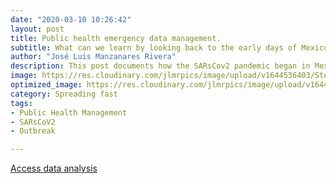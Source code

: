 ```yaml
---
date: "2020-03-10 10:26:42"
layout: post
title: Public health emergency data management.
subtitle: What can we learn by looking back to the early days of Mexico´s data collected about the COVID 19 outbreak? How federal and state authorities managed information dissemination to the public?  This and other issues can be uncoverd by looking at the early days ot this outbreak data at a local scale. 
author: "José Luis Manzanares Rivera"
description: This post documents how the SARsCov2 pandemic began in Mexico. The early stages of this International public health crisis with a particular focus on Sonora, a nortern Mexican state bordering with Arizona.  
image: https://res.cloudinary.com/jlmrpics/image/upload/v1644536403/StockSnap_DHIS0YHDUP_yx4bvo.jpg
optimized_image: https://res.cloudinary.com/jlmrpics/image/upload/v1644536937/pexels-griffin-wooldridge-4000758_ynpdxf.jpg
category: Spreading fast
tags:
- Public Health Management
- SARsCoV2
- Outbreak

---
```


[Access data analysis](../assets/html/leafletmap.html)




